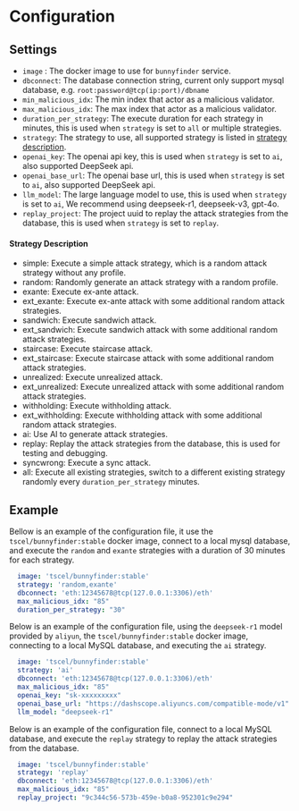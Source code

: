 # Configuration
## Settings
- `image` : The docker image to use for `bunnyfinder` service.
- `dbconnect`: The database connection string, current only support mysql database, e.g. `root:password@tcp(ip:port)/dbname`
- `min_malicious_idx`: The min index that actor as a malicious validator.
- `max_malicious_idx`: The max index that actor as a malicious validator.
- `duration_per_strategy`: The execute duration for each strategy in minutes, this is used when `strategy` is set to `all` or multiple strategies.
- `strategy`: The strategy to use, all supported strategy is listed in [strategy description](#strategy-description).
- `openai_key`: The openai api key, this is used when `strategy` is set to `ai`, also supported DeepSeek api.
- `openai_base_url`: The openai base url, this is used when `strategy` is set to `ai`, also supported DeepSeek api.
- `llm_model`: The large language model to use, this is used when `strategy` is set to `ai`, We recommend using deepseek-r1, deepseek-v3, gpt-4o.
- `replay_project`: The project uuid to replay the attack strategies from the database, this is used when `strategy` is set to `replay`.

#### Strategy Description

* simple: Execute a simple attack strategy, which is a random attack strategy without any profile.
* random: Randomly generate an attack strategy with a random profile.
* exante: Execute ex-ante attack.
* ext_exante: Execute ex-ante attack with some additional random attack strategies.
* sandwich: Execute sandwich attack.
* ext_sandwich: Execute sandwich attack with some additional random attack strategies.
* staircase: Execute staircase attack.
* ext_staircase: Execute staircase attack with some additional random attack strategies.
* unrealized: Execute unrealized attack.
* ext_unrealized: Execute unrealized attack with some additional random attack strategies.
* withholding: Execute withholding attack.
* ext_withholding: Execute withholding attack with some additional random attack strategies.
* ai: Use AI to generate attack strategies.
* replay: Replay the attack strategies from the database, this is used for testing and debugging.
* syncwrong: Execute a sync attack.
* all: Execute all existing strategies, switch to a different existing strategy randomly every `duration_per_strategy` minutes.

## Example
Bellow is an example of the configuration file, it use the `tscel/bunnyfinder:stable` docker image, connect to a local mysql database, and execute the `random` and `exante` strategies with a duration of 30 minutes for each strategy.
```yaml
  image: 'tscel/bunnyfinder:stable'
  strategy: 'random,exante'
  dbconnect: 'eth:12345678@tcp(127.0.0.1:3306)/eth'
  max_malicious_idx: "85"
  duration_per_strategy: "30"
```

Below is an example of the configuration file, using the `deepseek-r1` model provided by `aliyun`, the `tscel/bunnyfinder:stable` docker image, connecting to a local MySQL database, and executing the `ai` strategy.
```yaml
  image: 'tscel/bunnyfinder:stable'
  strategy: 'ai'
  dbconnect: 'eth:12345678@tcp(127.0.0.1:3306)/eth'
  max_malicious_idx: "85"
  openai_key: "sk-xxxxxxxxx"
  openai_base_url: "https://dashscope.aliyuncs.com/compatible-mode/v1"
  llm_model: "deepseek-r1"
```

Below is an example of the configuration file, connect to a local MySQL database, and execute the `replay` strategy to replay the attack strategies from the database.
```yaml
  image: 'tscel/bunnyfinder:stable'
  strategy: 'replay'
  dbconnect: 'eth:12345678@tcp(127.0.0.1:3306)/eth'
  max_malicious_idx: "85"
  replay_project: "9c344c56-573b-459e-b0a8-952301c9e294"
```
